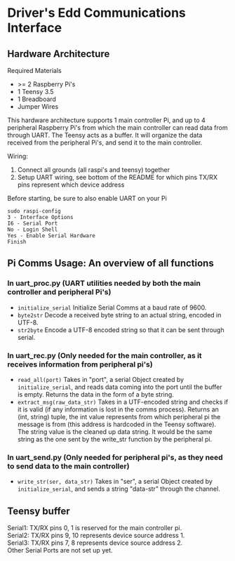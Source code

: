 # Driver's Edd Communications Interface

## Hardware Architecture
Required Materials
* \>= 2 Raspberry Pi's
* 1 Teensy 3.5
* 1 Breadboard
* Jumper Wires

This hardware architecture supports 1 main controller  Pi, and up to 4 peripheral Raspberry Pi's from which the main controller can read data from through UART. The Teensy acts as a buffer. It will organize the data received from the peripheral Pi's, and send it to the main controller.

Wiring:
1. Connect all grounds (all raspi's and teensy) together
2. Setup UART wiring, see bottom of the README for which pins TX/RX pins represent which device address


Before starting, be sure to also enable UART on your Pi
```
sudo raspi-config
3 - Interface Options
I6 - Serial Port
No - Login Shell
Yes - Enable Serial Hardware
Finish
```

## Pi Comms Usage: An overview of all functions
### In uart_proc.py (UART utilities needed by both the main controller and peripheral Pi's)
* `initialize_serial` Initialize Serial Comms at a baud rate of 9600.
* `byte2str` Decode a received byte string to an actual string, encoded in UTF-8.
* `str2byte` Encode a UTF-8 encoded string so that it can be sent through serial.

### In uart_rec.py (Only needed for the main controller, as it receives information from peripheral pi's)
* `read_all(port)` Takes in "port", a serial Object created by `initialize_serial`, and reads data coming into the port until the buffer is empty. Returns the data in the form of a byte string.
* `extract_msg(raw_data_str)` Takes in a UTF-encoded string and checks if it is valid (if any information is lost in the comms process). Returns an (int, string) tuple, the int value represents from which peripheral pi the message is from (this address is hardcoded in the Teensy software). The string value is the cleaned up data string. It would be the same string as the one sent by the write_str function by the peripheral pi.

### In uart_send.py (Only needed for peripheral pi's, as they need to send data to the main controller)
* `write_str(ser, data_str)` Takes in "ser", a serial Object created by `initialize_serial`, and sends a string "data-str" through the channel.


## Teensy buffer
Serial1: TX/RX pins 0, 1 is reserved for the main controller pi.\
Serial2: TX/RX pins 9, 10 represents device source address 1.\
Serial3: TX/RX pins 7, 8 represents device source address 2.\
Other Serial Ports are not set up yet.

